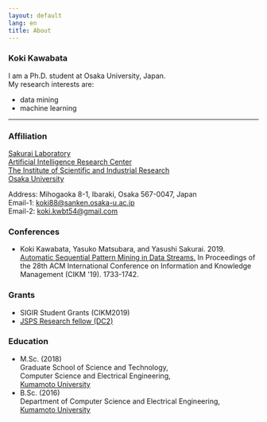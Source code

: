 ```yaml
---
layout: default
lang: en
title: About
---
```


### Koki Kawabata
I am a Ph.D. student at Osaka University, Japan.  
My research interests are:
* data mining
* machine learning
<!-- Contact me: [koki88@sanken.osaka-u.ac.jp](mailto:koki88@sanken.osaka-u.ac.jp) -->

- - -
### Affiliation
[Sakurai Laboratory](https://www.dm.sanken.osaka-u.ac.jp/)  
[Artificial Intelligence Research Center](https://www.sanken.osaka-u.ac.jp/organization/ai_center/)  
[The Institute of Scientific and Industrial Research](https://www.sanken.osaka-u.ac.jp/en/)  
[Osaka University](https://www.osaka-u.ac.jp/en/index.html)  

Address: Mihogaoka 8-1, Ibaraki, Osaka 567-0047, Japan  
Email-1: [koki88@sanken.osaka-u.ac.jp](mailto:koki88@sanken.osaka-u.ac.jp)  
Email-2: [koki.kwbt54@gmail.com](mailto:koki.kwbt54@gmail.com)

### Conferences
- Koki Kawabata, Yasuko Matsubara, and Yasushi Sakurai. 2019. [Automatic Sequential Pattern Mining in Data Streams.](https://doi.org/10.1145/3357384.3358002)
In Proceedings of the 28th ACM International Conference on Information and Knowledge Management (CIKM '19). 1733-1742.

### Grants
- SIGIR Student Grants (CIKM2019)
- [JSPS Research fellow (DC2)](https://www.jsps.go.jp/english/e-pd/index.html)

### Education
- M.Sc. (2018)  
Graduate School of Science and Technology,  
Computer Science and Electrical Engineering,  
[Kumamoto University](https://www.fast.kumamoto-u.ac.jp/gsst-en/)
- B.Sc. (2016)  
Department of Computer Science and Electrical Engineering,  
[Kumamoto University](http://www.cs.kumamoto-u.ac.jp/eng.html)
